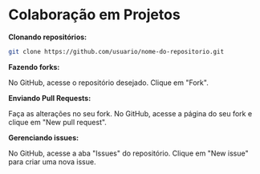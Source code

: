 # Colaboração em Projetos

**Clonando repositórios:**
```sh
git clone https://github.com/usuario/nome-do-repositorio.git
```

**Fazendo forks:**

No GitHub, acesse o repositório desejado.
Clique em "Fork".

**Enviando Pull Requests:**

Faça as alterações no seu fork.
No GitHub, acesse a página do seu fork e clique em "New pull request".

**Gerenciando issues:**

No GitHub, acesse a aba "Issues" do repositório.
Clique em "New issue" para criar uma nova issue.
